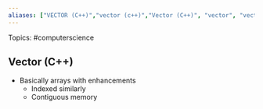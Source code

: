 ```yaml
---
aliases: ["VECTOR (C++)","vector (c++)","Vector (C++)", "vector", "vectors"] 
---
```

Topics: #computerscience 

## Vector (C++)

- Basically arrays with enhancements
	- Indexed similarly
	- Contiguous memory